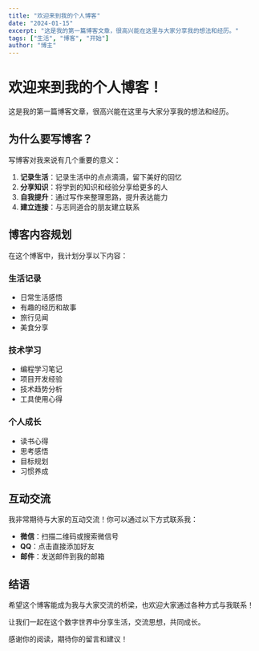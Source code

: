 ```yaml
---
title: "欢迎来到我的个人博客"
date: "2024-01-15"
excerpt: "这是我的第一篇博客文章，很高兴能在这里与大家分享我的想法和经历。"
tags: ["生活", "博客", "开始"]
author: "博主"
---
```


# 欢迎来到我的个人博客！

这是我的第一篇博客文章，很高兴能在这里与大家分享我的想法和经历。

## 为什么要写博客？

写博客对我来说有几个重要的意义：

1. **记录生活**：记录生活中的点点滴滴，留下美好的回忆
2. **分享知识**：将学到的知识和经验分享给更多的人
3. **自我提升**：通过写作来整理思路，提升表达能力
4. **建立连接**：与志同道合的朋友建立联系

## 博客内容规划

在这个博客中，我计划分享以下内容：

### 生活记录
- 日常生活感悟
- 有趣的经历和故事
- 旅行见闻
- 美食分享

### 技术学习
- 编程学习笔记
- 项目开发经验
- 技术趋势分析
- 工具使用心得

### 个人成长
- 读书心得
- 思考感悟
- 目标规划
- 习惯养成

## 互动交流

我非常期待与大家的互动交流！你可以通过以下方式联系我：

- **微信**：扫描二维码或搜索微信号
- **QQ**：点击直接添加好友
- **邮件**：发送邮件到我的邮箱

## 结语

希望这个博客能成为我与大家交流的桥梁，也欢迎大家通过各种方式与我联系！

让我们一起在这个数字世界中分享生活，交流思想，共同成长。

感谢你的阅读，期待你的留言和建议！
